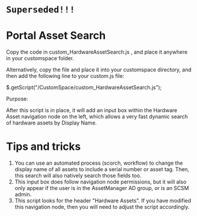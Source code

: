 # `Superseded!!!`

# Portal Asset Search

Copy the code in custom_HardwareAssetSearch.js , and place it anywhere in your customspace folder. 

Alternatively, copy the file and place it into your customspace directory, and then add the following line to your custom.js file:

$.getScript("/CustomSpace/custom_HardwareAssetSearch.js");

Purpose:

After this script is in place, it will add an input box within the Hardware Asset navigation node on the left, which allows a very fast dynamic search of hardware assets by Display Name. 



# Tips and tricks
1. You can use an automated process (scorch, workflow) to change the display name of all assets to include a serial number or asset tag. Then, this search will also natively search those fields too.
2. This input box does follow navigation node permissions, but it will also only appear if the user is in the AssetManager AD group, or is an SCSM admin. 
3. This script looks for the header "Hardware Assets". If you have modified this navigation node, then you will need to adjust the script accordingly.
